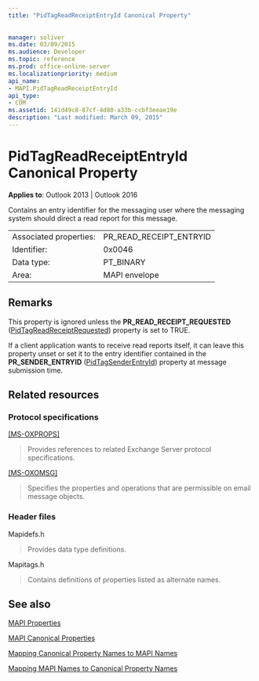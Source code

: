```yaml
---
title: "PidTagReadReceiptEntryId Canonical Property"
 
 
manager: soliver
ms.date: 03/09/2015
ms.audience: Developer
ms.topic: reference
ms.prod: office-online-server
ms.localizationpriority: medium
api_name:
- MAPI.PidTagReadReceiptEntryId
api_type:
- COM
ms.assetid: 141d49c8-87cf-4d80-a33b-ccbf3eeae19e
description: "Last modified: March 09, 2015"
---
```


# PidTagReadReceiptEntryId Canonical Property

  
  
**Applies to**: Outlook 2013 | Outlook 2016 
  
Contains an entry identifier for the messaging user where the messaging system should direct a read report for this message.
  
|||
|:-----|:-----|
|Associated properties:  <br/> |PR_READ_RECEIPT_ENTRYID  <br/> |
|Identifier:  <br/> |0x0046  <br/> |
|Data type:  <br/> |PT_BINARY  <br/> |
|Area:  <br/> |MAPI envelope  <br/> |
   
## Remarks

This property is ignored unless the **PR_READ_RECEIPT_REQUESTED** ([PidTagReadReceiptRequested](pidtagreadreceiptrequested-canonical-property.md)) property is set to TRUE.
  
If a client application wants to receive read reports itself, it can leave this property unset or set it to the entry identifier contained in the **PR_SENDER_ENTRYID** ([PidTagSenderEntryId](pidtagsenderentryid-canonical-property.md)) property at message submission time.
  
## Related resources

### Protocol specifications

[[MS-OXPROPS]](https://msdn.microsoft.com/library/f6ab1613-aefe-447d-a49c-18217230b148%28Office.15%29.aspx)
  
> Provides references to related Exchange Server protocol specifications.
    
[[MS-OXOMSG]](https://msdn.microsoft.com/library/daa9120f-f325-4afb-a738-28f91049ab3c%28Office.15%29.aspx)
  
> Specifies the properties and operations that are permissible on email message objects.
    
### Header files

Mapidefs.h
  
> Provides data type definitions.
    
Mapitags.h
  
> Contains definitions of properties listed as alternate names.
    
## See also



[MAPI Properties](mapi-properties.md)
  
[MAPI Canonical Properties](mapi-canonical-properties.md)
  
[Mapping Canonical Property Names to MAPI Names](mapping-canonical-property-names-to-mapi-names.md)
  
[Mapping MAPI Names to Canonical Property Names](mapping-mapi-names-to-canonical-property-names.md)

